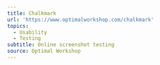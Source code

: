 ```yaml
---
title: Chalkmark
url: 'https://www.optimalworkshop.com/chalkmark'
topics:
  - Usability
  - Testing
subtitle: Online screenshot testing
source: Optimal Workshop
---
```



